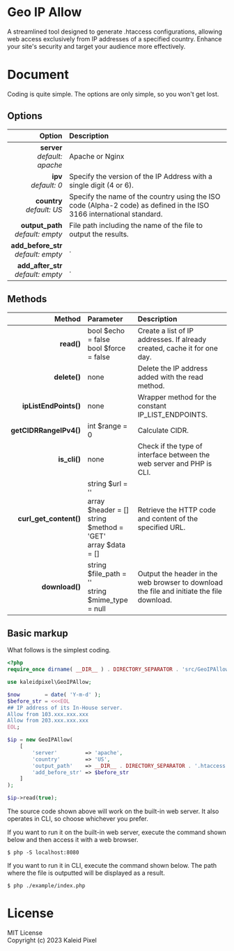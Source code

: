 # Geo IP Allow

A streamlined tool designed to generate .htaccess configurations, allowing web access exclusively from IP addresses of a
specified country. Enhance your site's security and target your audience more effectively.

# Document

Coding is quite simple. The options are only simple, so you won't get lost.

## Options

|                                 Option | Description                                                                                                          |
|---------------------------------------:|:---------------------------------------------------------------------------------------------------------------------|
|        **server**<br>_default: apache_ | Apache or Nginx                                                                                                      |
|                **ipv**<br>_default: 0_ | Specify the version of the IP Address with a single digit (4 or 6).                                                  |
|           **country**<br>_default: US_ | Specify the name of the country using the ISO code (Alpha-2 code) as defined in the ISO 3166 international standard. |
|    **output_path**<br>_default: empty_ | File path including the name of the file to output the results.                                                      |
| **add_before_str**<br>_default: empty_ | .                                                                                                                    |
|  **add_after_str**<br>_default: empty_ | .                                                                                                                    |

## Methods

|                 Method | Parameter                                                                                      | Description                                                                               |
|-----------------------:|:-----------------------------------------------------------------------------------------------|:------------------------------------------------------------------------------------------|
|             **read()** | bool $echo = false<br>bool $force = false                                                      | Create a list of IP addresses. If already created, cache it for one day.                  |
|           **delete()** | none                                                                                           | Delete the IP address added with the read method.                                                     |
|  **ipListEndPoints()** | none                                                                                           | Wrapper method for the constant IP_LIST_ENDPOINTS.                                        |
| **getCIDRRangeIPv4()** | int $range = 0                                                                                 | Calculate CIDR.                                                                           |
|           **is_cli()** | none                                                                                           | Check if the type of interface between the web server and PHP is CLI.                     |
| **curl_get_content()** | string $url = ''<br>array $header = []<br>string $method = 'GET'<br>array $data = []           | Retrieve the HTTP code and content of the specified URL.                                  |
|         **download()** | string $file_path = ''<br>string $mime_type = null                                             | Output the header in the web browser to download the file and initiate the file download. |

## Basic markup

What follows is the simplest coding.

```php
<?php
require_once dirname( __DIR__ ) . DIRECTORY_SEPARATOR . 'src/GeoIPAllow.php';

use kaleidpixel\GeoIPAllow;

$now        = date( 'Y-m-d' );
$before_str = <<<EOL
## IP address of its In-House server.
Allow from 103.xxx.xxx.xxx
Allow from 203.xxx.xxx.xxx
EOL;

$ip = new GeoIPAllow(
	[
		'server'         => 'apache',
		'country'        => 'US',
		'output_path'    => __DIR__ . DIRECTORY_SEPARATOR . '.htaccess',
		'add_before_str' => $before_str
	]
);

$ip->read(true);

```

The source code shown above will work on the built-in web server. It also operates in CLI, so choose whichever you
prefer.

If you want to run it on the built-in web server, execute the command shown below and then access it with a web browser.

```shell
$ php -S localhost:8080

```

If you want to run it in CLI, execute the command shown below. The path where the file is outputted will be displayed as
a result.

```shell
$ php ./example/index.php

```

# License

MIT License  
Copyright (c) 2023 Kaleid Pixel
